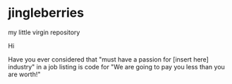 # jingleberries
my little virgin repository

Hi

Have you ever considered that "must have a passion for [insert here] industry" in a job listing is code for 
"We are going to pay you less than you are worth!"
